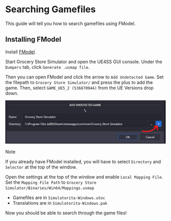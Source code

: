 # Searching Gamefiles
This guide will tell you how to search gamefiles using FModel.

## Installing FModel
Install [FModel](https://fmodel.app/).

Start Grocery Store Simulator and open the UE4SS GUI console.
Under the `Dumpers` tab, click `Generate .usmap file`.

Then you can open FModel and click the arrow to `Add Undetected Game`.
Set the filepath to `Grocery Store Simulator/` and press the plus to add the game.
Then, select `GAME_UE5_2 (536870944)` from the UE Versions drop down.

![alt text](../media/add_game.png)

> [!NOTE]
> If you already have FModel installed, you will have to select `Directory` and `Selector` at the top of the window.

Open the settings at the top of the window and enable `Local Mapping File`.
Set the `Mapping File Path` to `Grocery Store Simulator/Binaries/Win64/Mappings.usmap`

- Gamefiles are in `Simulatorita-Windows.utoc`
- Translations are in `Simulatorita-Windows.pak`

Now you should be able to search through the game files!